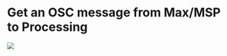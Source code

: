 # Get an OSC message from Max/MSP to Processing

![](https://octodex.github.com/images/yaktocat.png)
